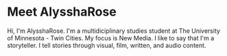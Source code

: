 # **Meet AlysshaRose** 

Hi, I'm AlysshaRose. I'm a multidiciplinary studies student at The University of Minnesota - Twin Cities. My focus is New Media. I like to say that I'm a storyteller. I tell stories through visual, film, written, and audio content. 




